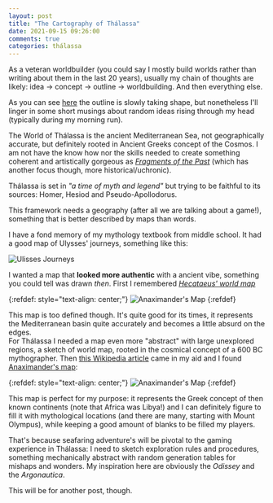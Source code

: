 ```yaml
---
layout: post
title: "The Cartography of Thálassa"
date: 2021-09-15 09:26:00
comments: true
categories: thálassa
---
```


As a veteran worldbuilder (you could say I mostly build worlds rather than writing about them in the last 20 years), usually my chain of thoughts are likely: idea -> concept -> outline -> worldbuilding. And then everything else.

As you can see [here](https://dynalist.io/d/9txjliuL4n2bY3ThbsV4zLwU) the outline is slowly taking shape, but nonetheless I'll linger in some short musings about random ideas rising through my head (typically during my morning run).

The World of Thálassa is the ancient Mediterranean Sea, not geographically accurate, but definitely rooted in Ancient Greeks concept of the Cosmos. I am not have the know how nor the skills needed to create something coherent and artistically gorgeous as [*Fragments of the Past*](https://fragmentsofthepast.dev9k.com/) (which has another focus though, more historical/uchronic).

Thálassa is set in *"a time of myth and legend"* but trying to be faithful to its sources: Homer, Hesiod and Pseudo-Apollodorus.

This framework needs a geography (after all we are talking about a game!), something that is better described by maps than words. 

I have a fond memory of my mythology textbook from middle school. It had a good map of Ulysses' journeys, something like this:

![Ulisses Journeys](https://upload.wikimedia.org/wikipedia/commons/thumb/2/20/Odysseus%27_Journey.svg/1280px-Odysseus%27_Journey.svg.png)


I wanted a map that **looked more authentic** with a ancient vibe, something you could tell was drawn *then*. First I remembered [*Hecataeus' world map*](https://en.wikipedia.org/wiki/Early_world_maps#Hecataeus_of_Miletus_(c._550%E2%80%93476_BCE))

{:refdef: style="text-align: center;"}
![Anaximander's Map](https://upload.wikimedia.org/wikipedia/commons/thumb/d/d6/Hecataeus_world_map-en.svg/493px-Hecataeus_world_map-en.svg.png)
{:refdef}

This map is too defined though. It's quite good for its times, it represents the Mediterranean basin quite accurately and becomes a little absurd on the edges.  
For Thálassa I needed a map even more "abstract" with large unexplored regions, a sketch of world map, rooted in the cosmical concept of a 600 BC mythographer. Then [this Wikipedia article](https://en.wikipedia.org/wiki/Early_world_maps) came in my aid and I found [Anaximander's map](https://en.wikipedia.org/wiki/Anaximander#Cartography):

{:refdef: style="text-align: center;"}
![Anaximander's Map](https://upload.wikimedia.org/wikipedia/commons/thumb/a/a0/Anaximander_world_map-en.svg/480px-Anaximander_world_map-en.svg.png)
{:refdef}

This map is perfect for my purpose: it represents the Greek concept of then known continents (note that Africa was Libya!) and I can definitely figure to fill it with mythological locations (and there are many, starting with Mount Olympus), while keeping a good amount of blanks to be filled my players.

That's because seafaring adventure's will be pivotal to the gaming experience in Thálassa: I need to sketch exploration rules and procedures, something mechanically abstract with random generation tables for mishaps and wonders. My inspiration here are obviously the *Odissey* and the *Argonautica*. 

This will be for another post, though.